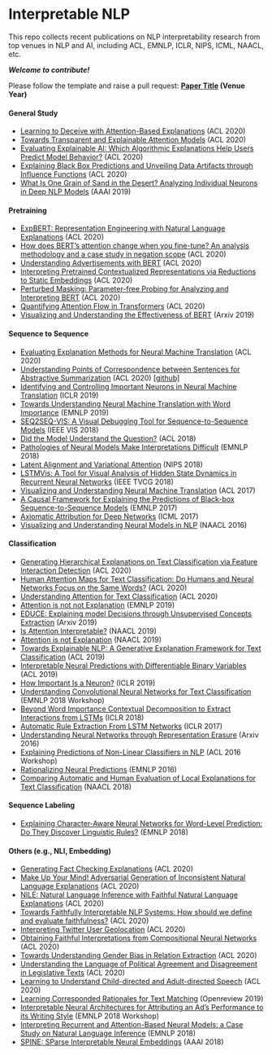 # Interpretable NLP
This repo collects recent publications on NLP interpretability research from top venues in NLP and AI, including ACL, EMNLP, ICLR, NIPS, ICML, NAACL, etc.

***Welcome to contribute!*** 

Please follow the template and raise a pull request: **[Paper Title](https://www.google.com) (Venue Year)**

#### General Study
- [Learning to Deceive with Attention-Based Explanations](https://arxiv.org/pdf/1909.07913.pdf) (ACL 2020)
- [Towards Transparent and Explainable Attention Models](https://arxiv.org/pdf/2004.14243v1.pdf) (ACL 2020)
- [Evaluating Explainable AI: Which Algorithmic Explanations Help Users Predict Model Behavior?](https://www.aclweb.org/anthology/2020.acl-main.491.pdf) (ACL 2020)
- [Explaining Black Box Predictions and Unveiling Data Artifacts through Influence Functions](https://www.aclweb.org/anthology/2020.acl-main.492/) (ACL 2020)
- [What Is One Grain of Sand in the Desert? Analyzing Individual Neurons in Deep NLP Models](https://arxiv.org/abs/1812.09355) (AAAI 2019)

#### Pretraining
- [ExpBERT: Representation Engineering with Natural Language Explanations](https://arxiv.org/abs/2005.01932) (ACL 2020)
- [How does BERT’s attention change when you fine-tune? An analysis methodology and a case study in negation scope](https://www.aclweb.org/anthology/2020.acl-main.429.pdf) (ACL 2020)
- [Understanding Advertisements with BERT](https://www.aclweb.org/anthology/2020.acl-main.674/) (ACL 2020)
- [Interpreting Pretrained Contextualized Representations via Reductions to Static Embeddings](https://www.aclweb.org/anthology/2020.acl-main.431.pdf) (ACL 2020) 
- [Perturbed Masking: Parameter-free Probing for Analyzing and Interpreting BERT](https://www.aclweb.org/anthology/2020.acl-main.383.pdf) (ACL 2020)
- [Quantifying Attention Flow in Transformers](https://www.aclweb.org/anthology/2020.acl-main.385.pdf) (ACL 2020) 
- [Visualizing and Understanding the Effectiveness of BERT](https://arxiv.org/pdf/1908.05620.pdf) (Arxiv 2019)

#### Sequence to Sequence
- [Evaluating Explanation Methods for Neural Machine Translation](https://arxiv.org/pdf/2005.01672.pdf) (ACL 2020)
- [Understanding Points of Correspondence between Sentences for Abstractive Summarization](https://www.aclweb.org/anthology/2020.acl-srw.26.pdf) (ACL 2020) [[github]](https://github.com/ucfnlp/points-of-correspondence)
- [Identifying and Controlling Important Neurons in Neural Machine Translation](https://arxiv.org/abs/1811.01157) (ICLR 2019)
- [Towards Understanding Neural Machine Translation with Word Importance](https://www.aclweb.org/anthology/D19-1088/) (EMNLP 2019)
- [SEQ2SEQ-VIS: A Visual Debugging Tool for Sequence-to-Sequence Models](https://arxiv.org/abs/1804.09299) (IEEE VIS 2018)
- [Did the Model Understand the Question?](https://www.aclweb.org/anthology/P18-1176) (ACL 2018)
- [Pathologies of Neural Models Make Interpretations Difficult](https://aclweb.org/anthology/D18-1407) (EMNLP 2018)
- [Latent Alignment and Variational Attention](http://papers.nips.cc/paper/8179-latent-alignment-and-variational-attention.pdf) (NIPS 2018)
- [LSTMVis: A Tool for Visual Analysis of Hidden State Dynamics in Recurrent Neural Networks](https://arxiv.org/abs/1606.07461) (IEEE TVCG 2018)
- [Visualizing and Understanding Neural Machine Translation](https://www.aclweb.org/anthology/P17-1106) (ACL 2017)
- [A Causal Framework for Explaining the Predictions of Black-box Sequence-to-Sequence Models](https://arxiv.org/abs/1707.01943) (EMNLP 2017)
- [Axiomatic Attribution for Deep Networks](https://arxiv.org/abs/1703.01365) (ICML 2017)
- [Visualizing and Understanding Neural Models in NLP](https://www.aclweb.org/anthology/N16-1082) (NAACL 2016)


#### Classification
- [Generating Hierarchical Explanations on Text Classification via Feature Interaction Detection](https://www.aclweb.org/anthology/2020.acl-main.494.pdf) (ACL 2020)
- [Human Attention Maps for Text Classification: Do Humans and Neural Networks Focus on the Same Words?](https://www.aclweb.org/anthology/2020.acl-main.419.pdf) (ACL 2020)
- [Understanding Attention for Text Classification](https://www.aclweb.org/anthology/2020.acl-main.312.pdf) (ACL 2020)
- [Attention is not not Explanation](https://arxiv.org/pdf/1908.04626.pdf) (EMNLP 2019)
- [EDUCE: Explaining model Decisions through Unsupervised Concepts Extraction](https://arxiv.org/abs/1905.11852) (Arxiv 2019)
- [Is Attention Interpretable?](https://arxiv.org/pdf/1906.03731) (NAACL 2019)
- [Attention is not Explanation](https://arxiv.org/abs/1902.10186) (NAACL 2019)
- [Towards Explainable NLP: A Generative Explanation Framework for Text Classification](https://arxiv.org/abs/1811.00196) (ACL 2019)
- [Interpretable Neural Predictions with Differentiable Binary Variables](https://arxiv.org/pdf/1905.08160.pdf) (ACL 2019)
- [How Important Is a Neuron?](https://arxiv.org/abs/1805.12233) (ICLR 2019)
- [Understanding Convolutional Neural Networks for Text Classification](https://arxiv.org/abs/1809.08037) (EMNLP 2018 Workshop)
- [Beyond Word Importance Contextual Decomposition to Extract Interactions from LSTMs](https://arxiv.org/abs/1801.05453) (ICLR 2018)
- [Automatic Rule Extraction From LSTM Networks](https://arxiv.org/abs/1702.02540) (ICLR 2017)
- [Understanding Neural Networks through Representation Erasure](https://arxiv.org/abs/1612.08220) (Arxiv 2016) 
- [Explaining Predictions of Non-Linear Classifiers in NLP](https://www.aclweb.org/anthology/W16-1601) (ACL 2016 Workshop)
- [Rationalizing Neural Predictions](https://people.csail.mit.edu/taolei/papers/emnlp16_rationale.pdf) (EMNLP 2016)
- [Comparing Automatic and Human Evaluation of Local Explanations for Text Classification](https://www.aclweb.org/anthology/N18-1097) (NAACL 2018)


#### Sequence Labeling
- [Explaining Character-Aware Neural Networks for Word-Level Prediction: Do They Discover Linguistic Rules?](https://www.aclweb.org/anthology/D18-1365) (EMNLP 2018)


#### Others (e.g., NLI, Embedding)
- [Generating Fact Checking Explanations](https://www.aclweb.org/anthology/2020.acl-main.656/) (ACL 2020)
- [Make Up Your Mind! Adversarial Generation of Inconsistent Natural Language Explanations](https://www.aclweb.org/anthology/2020.acl-main.382.pdf) (ACL 2020)
- [NILE: Natural Language Inference with Faithful Natural Language Explanations](https://arxiv.org/abs/2005.12116) (ACL 2020)
- [Towards Faithfully Interpretable NLP Systems: How should we define and evaluate faithfulness?](https://www.aclweb.org/anthology/2020.acl-main.386/) (ACL 2020)
- [Interpreting Twitter User Geolocation](https://www.aclweb.org/anthology/2020.acl-main.79.pdf) (ACL 2020)
- [Obtaining Faithful Interpretations from Compositional Neural Networks](https://www.aclweb.org/anthology/2020.acl-main.495.pdf) (ACL 2020)
- [Towards Understanding Gender Bias in Relation Extraction](https://www.aclweb.org/anthology/2020.acl-main.265.pdf) (ACL 2020)
- [Understanding the Language of Political Agreement and Disagreement in Legislative Texts](https://www.aclweb.org/anthology/2020.acl-main.476.pdf) (ACL 2020)
- [Learning to Understand Child-directed and Adult-directed Speech](https://www.aclweb.org/anthology/2020.acl-main.1.pdf) (ACL 2020)
- [Learning Corresponded Rationales for Text Matching](https://openreview.net/forum?id=rklQas09tm) (Openreview 2019)
- [Interpretable Neural Architectures for Attributing an Ad’s Performance to its Writing Style](https://aclweb.org/anthology/papers/W/W18/W18-5415/) (EMNLP 2018 Workshop)
- [Interpreting Recurrent and Attention-Based Neural Models: a Case Study on Natural Language Inference](https://arxiv.org/pdf/1808.03894.pdf) (EMNLP 2018)
- [SPINE: SParse Interpretable Neural Embeddings](https://arxiv.org/abs/1711.08792) (AAAI 2018)



